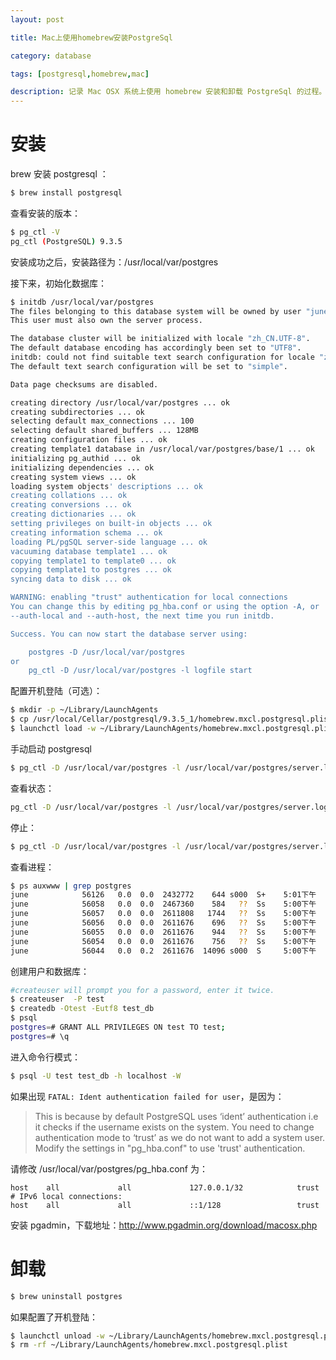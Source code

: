 ```yaml
---
layout: post

title: Mac上使用homebrew安装PostgreSql

category: database

tags: [postgresql,homebrew,mac]

description: 记录 Mac OSX 系统上使用 homebrew 安装和卸载 PostgreSql 的过程。
---
```


# 安装

brew 安装 postgresql ：

~~~bash
$ brew install postgresql
~~~

查看安装的版本：

~~~bash
$ pg_ctl -V
pg_ctl (PostgreSQL) 9.3.5
~~~

安装成功之后，安装路径为：/usr/local/var/postgres

接下来，初始化数据库：

~~~bash
$ initdb /usr/local/var/postgres
The files belonging to this database system will be owned by user "june".
This user must also own the server process.

The database cluster will be initialized with locale "zh_CN.UTF-8".
The default database encoding has accordingly been set to "UTF8".
initdb: could not find suitable text search configuration for locale "zh_CN.UTF-8"
The default text search configuration will be set to "simple".

Data page checksums are disabled.

creating directory /usr/local/var/postgres ... ok
creating subdirectories ... ok
selecting default max_connections ... 100
selecting default shared_buffers ... 128MB
creating configuration files ... ok
creating template1 database in /usr/local/var/postgres/base/1 ... ok
initializing pg_authid ... ok
initializing dependencies ... ok
creating system views ... ok
loading system objects' descriptions ... ok
creating collations ... ok
creating conversions ... ok
creating dictionaries ... ok
setting privileges on built-in objects ... ok
creating information schema ... ok
loading PL/pgSQL server-side language ... ok
vacuuming database template1 ... ok
copying template1 to template0 ... ok
copying template1 to postgres ... ok
syncing data to disk ... ok

WARNING: enabling "trust" authentication for local connections
You can change this by editing pg_hba.conf or using the option -A, or
--auth-local and --auth-host, the next time you run initdb.

Success. You can now start the database server using:

    postgres -D /usr/local/var/postgres
or
    pg_ctl -D /usr/local/var/postgres -l logfile start
~~~

配置开机登陆（可选）：

~~~bash
$ mkdir -p ~/Library/LaunchAgents
$ cp /usr/local/Cellar/postgresql/9.3.5_1/homebrew.mxcl.postgresql.plist ~/Library/LaunchAgents/
$ launchctl load -w ~/Library/LaunchAgents/homebrew.mxcl.postgresql.plist
~~~

手动启动 postgresql

~~~bash
$ pg_ctl -D /usr/local/var/postgres -l /usr/local/var/postgres/server.log start
~~~

查看状态：

~~~bash
pg_ctl -D /usr/local/var/postgres -l /usr/local/var/postgres/server.log status
~~~

停止：

~~~bash
$ pg_ctl -D /usr/local/var/postgres -l /usr/local/var/postgres/server.log stop -s -m fast
~~~

查看进程：

~~~bash
$ ps auxwww | grep postgres
june            56126   0.0  0.0  2432772    644 s000  S+    5:01下午   0:00.00 grep postgres
june            56058   0.0  0.0  2467360    584   ??  Ss    5:00下午   0:00.00 postgres: stats collector process
june            56057   0.0  0.0  2611808   1744   ??  Ss    5:00下午   0:00.00 postgres: autovacuum launcher process
june            56056   0.0  0.0  2611676    696   ??  Ss    5:00下午   0:00.00 postgres: wal writer process
june            56055   0.0  0.0  2611676    944   ??  Ss    5:00下午   0:00.01 postgres: writer process
june            56054   0.0  0.0  2611676    756   ??  Ss    5:00下午   0:00.00 postgres: checkpointer process
june            56044   0.0  0.2  2611676  14096 s000  S     5:00下午   0:00.02 /usr/local/Cellar/postgresql/9.3.5_1/bin/postgres -D /usr/local/var/postgres
~~~

创建用户和数据库：

~~~bash
#createuser will prompt you for a password, enter it twice.
$ createuser  -P test
$ createdb -Otest -Eutf8 test_db
$ psql
postgres=# GRANT ALL PRIVILEGES ON test TO test;
postgres=# \q
~~~

进入命令行模式：

~~~bash
$ psql -U test test_db -h localhost -W
~~~

如果出现 `FATAL: Ident authentication failed for user`，是因为：

>This is because by default PostgreSQL uses ‘ident’ authentication i.e it checks if the username exists on the system. You need to change authentication mode to ‘trust’ as we do not want to add a system user.
Modify the settings in "pg_hba.conf" to use 'trust' authentication.

请修改 /usr/local/var/postgres/pg_hba.conf 为：

~~~
host    all             all             127.0.0.1/32            trust
# IPv6 local connections:
host    all             all             ::1/128                 trust
~~~

安装 pgadmin，下载地址：<http://www.pgadmin.org/download/macosx.php>

# 卸载

~~~bash
$ brew uninstall postgres
~~~

如果配置了开机登陆：

~~~bash
$ launchctl unload -w ~/Library/LaunchAgents/homebrew.mxcl.postgresql.plist
$ rm -rf ~/Library/LaunchAgents/homebrew.mxcl.postgresql.plist
~~~
